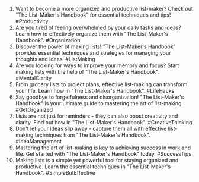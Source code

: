 1. Want to become a more organized and productive list-maker? Check out "The List-Maker's Handbook" for essential techniques and tips! #Productivity
2. Are you tired of feeling overwhelmed by your daily tasks and ideas? Learn how to effectively organize them with "The List-Maker's Handbook". #Organization
3. Discover the power of making lists! "The List-Maker's Handbook" provides essential techniques and strategies for managing your thoughts and ideas. #ListMaking
4. Are you looking for ways to improve your memory and focus? Start making lists with the help of "The List-Maker's Handbook". #MentalClarity
5. From grocery lists to project plans, effective list-making can transform your life. Learn how in "The List-Maker's Handbook". #LifeHacks
6. Say goodbye to forgetfulness and disorganization! "The List-Maker's Handbook" is your ultimate guide to mastering the art of list-making. #GetOrganized
7. Lists are not just for reminders - they can also boost creativity and clarity. Find out how in "The List-Maker's Handbook". #CreativeThinking
8. Don't let your ideas slip away - capture them all with effective list-making techniques from "The List-Maker's Handbook". #IdeaManagement
9. Mastering the art of list-making is key to achieving success in work and life. Get started with "The List-Maker's Handbook" today. #SuccessTips
10. Making lists is a simple yet powerful tool for staying organized and productive. Learn the essential techniques in "The List-Maker's Handbook". #SimpleButEffective
